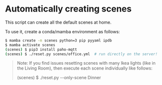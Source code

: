 # Automatically creating scenes

This script can create all the default scenes at home.

To use it, create a conda/mamba environment as follows:

```sh
$ mamba create -n scenes python=3 pip pyyaml ipdb
$ mamba activate scenes
(scenes) $ pip3 install paho-mqtt
(scenes) $ ./reset.py scenes/office.yml  # run directly on the server!
```

> Note: If you find issues resetting scenes with many Ikea lights (like in the
> Living Room), then execute each scene individually like follows:
>
> (scenes) $ ./reset.py <room-configuration-file> --only-scene Dinner

